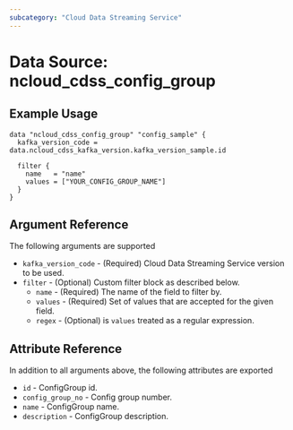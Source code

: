```yaml
---
subcategory: "Cloud Data Streaming Service"
---
```



# Data Source: ncloud_cdss_config_group

## Example Usage

```hcl
data "ncloud_cdss_config_group" "config_sample" {
  kafka_version_code = data.ncloud_cdss_kafka_version.kafka_version_sample.id

  filter {
    name   = "name"
    values = ["YOUR_CONFIG_GROUP_NAME"]
  }
}
```


## Argument Reference
The following arguments are supported

* `kafka_version_code` - (Required) Cloud Data Streaming Service version to be used.
* `filter` - (Optional) Custom filter block as described below.
    * `name` - (Required) The name of the field to filter by.
    * `values` - (Required) Set of values that are accepted for the given field.
    * `regex` - (Optional) is `values` treated as a regular expression.
## Attribute Reference
In addition to all arguments above, the following attributes are exported

* `id` - ConfigGroup id.
* `config_group_no` - Config group number.
* `name` - ConfigGroup name.
* `description` - ConfigGroup description.